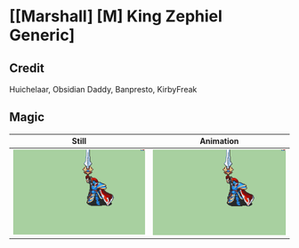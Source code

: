# [\[Marshall\] \[M\] King Zephiel Generic]

## Credit

Huichelaar, Obsidian Daddy, Banpresto, KirbyFreak
	
## Magic

| Still | Animation |
| :---: | :-------: |
| ![Magic still](./Magic_000.png) | ![Magic animation](./Magic.gif) |
